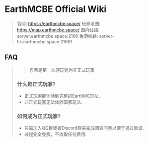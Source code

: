 # EarthMCBE Official Wiki

> 官网: <https://earthmcbe.space/> 
> 玩家地图: https://map.earthmcbe.space/
> 国内线路: server.earthmcbe.space:2106
> 香港线路: server-hk.earthmcbe.space:21061

## FAQ

> > 您若是第一次游玩则为非正式玩家
>
> ### 什么是正式玩家?
>
> + 正式玩家能体验到完整的EarthMC玩法.
> + 非正式玩家无法体验国家玩法.
> ### 如何成为正式玩家?
> + 只需加入QQ群或者Discord群来完成调查问卷以便于通过验证.
> + 过程完全免费，不收取任何费用.


